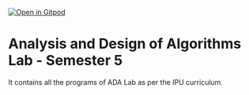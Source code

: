 [![Open in Gitpod](https://gitpod.io/button/open-in-gitpod.svg)](https://gitpod.io/#https://github.com/utkarshsharma00/ada_lab_sem_5/blob/master/lab_innovation/NFA%20Stimulation.c)

# Analysis and Design of Algorithms Lab - Semester 5
It contains all the programs of ADA Lab as per the IPU curriculum.
